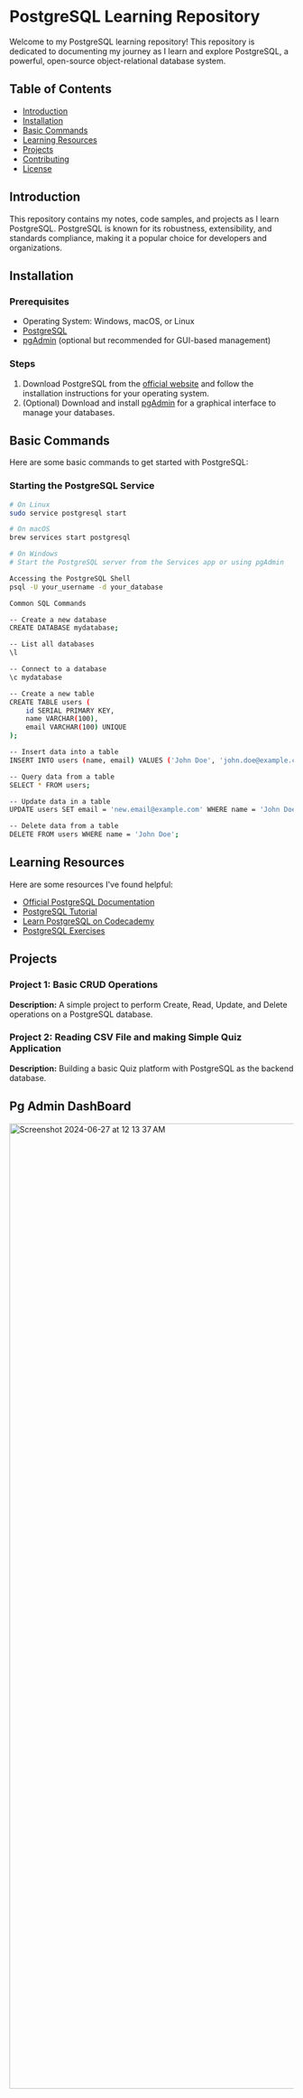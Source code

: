 # PostgreSQL Learning Repository

Welcome to my PostgreSQL learning repository! This repository is dedicated to documenting my journey as I learn and explore PostgreSQL, a powerful, open-source object-relational database system.

## Table of Contents

- [Introduction](#introduction)
- [Installation](#installation)
- [Basic Commands](#basic-commands)
- [Learning Resources](#learning-resources)
- [Projects](#projects)
- [Contributing](#contributing)
- [License](#license)

## Introduction

This repository contains my notes, code samples, and projects as I learn PostgreSQL. PostgreSQL is known for its robustness, extensibility, and standards compliance, making it a popular choice for developers and organizations.

## Installation

### Prerequisites

- Operating System: Windows, macOS, or Linux
- [PostgreSQL](https://www.postgresql.org/download/)
- [pgAdmin](https://www.pgadmin.org/download/) (optional but recommended for GUI-based management)

### Steps

1. Download PostgreSQL from the [official website](https://www.postgresql.org/download/) and follow the installation instructions for your operating system.
2. (Optional) Download and install [pgAdmin](https://www.pgadmin.org/download/) for a graphical interface to manage your databases.

## Basic Commands

Here are some basic commands to get started with PostgreSQL:

### Starting the PostgreSQL Service

```sh
# On Linux
sudo service postgresql start

# On macOS
brew services start postgresql

# On Windows
# Start the PostgreSQL server from the Services app or using pgAdmin

Accessing the PostgreSQL Shell
psql -U your_username -d your_database

Common SQL Commands

-- Create a new database
CREATE DATABASE mydatabase;

-- List all databases
\l

-- Connect to a database
\c mydatabase

-- Create a new table
CREATE TABLE users (
    id SERIAL PRIMARY KEY,
    name VARCHAR(100),
    email VARCHAR(100) UNIQUE
);

-- Insert data into a table
INSERT INTO users (name, email) VALUES ('John Doe', 'john.doe@example.com');

-- Query data from a table
SELECT * FROM users;

-- Update data in a table
UPDATE users SET email = 'new.email@example.com' WHERE name = 'John Doe';

-- Delete data from a table
DELETE FROM users WHERE name = 'John Doe';


```
## Learning Resources

Here are some resources I've found helpful:

- [Official PostgreSQL Documentation](https://www.postgresql.org/docs/)
- [PostgreSQL Tutorial](https://www.postgresqltutorial.com/)
- [Learn PostgreSQL on Codecademy](https://www.codecademy.com/learn/learn-sql)
- [PostgreSQL Exercises](https://pgexercises.com/)

## Projects

### Project 1: Basic CRUD Operations

**Description:** A simple project to perform Create, Read, Update, and Delete operations on a PostgreSQL database.

### Project 2: Reading CSV File and making Simple Quiz Application

**Description:** Building a basic Quiz platform with PostgreSQL as the backend database.


## Pg Admin DashBoard
<img width="1710" alt="Screenshot 2024-06-27 at 12 13 37 AM" src="https://github.com/Ravichandra89/PostgreSQL/assets/134200599/2cf8f91b-06b7-4aeb-bd0d-eb18439853ab">

